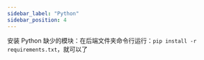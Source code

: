 ```yaml
---
sidebar_label: "Python"
sidebar_position: 4
---
```

安装 Python 缺少的模块：在后端文件夹命令行运行：`pip install -r requirements.txt`，就可以了
